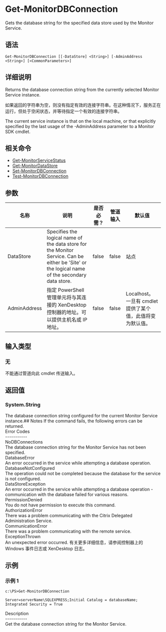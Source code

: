 # Get-MonitorDBConnection

Gets the database string for the specified data store used by the Monitor Service.

## 语法

    Get-MonitorDBConnection [[-DataStore] <String>] [-AdminAddress <String>] [<CommonParameters>]
    

## 详细说明

Returns the database connection string from the currently selected Monitor Service instance.

如果返回的字符串为空，则没有指定有效的连接字符串。在这种情况下，服务正在运行，但处于空闲状态，并等待指定一个有效的连接字符串。

The current service instance is that on the local machine, or that explicitly specified by the last usage of the -AdminAddress parameter to a Monitor SDK cmdlet.

## 相关命令

- [Get-MonitorServiceStatus](Get-MonitorServiceStatus.html)
- [Get-MonitorDataStore](Get-MonitorDataStore.html)
- [Set-MonitorDBConnection](Set-MonitorDBConnection.html)
- [Test-MonitorDBConnection](Test-MonitorDBConnection.html)

## 参数

| 名称           | 说明                                                                                                                                             | 是否必需？ | 管道输入  | 默认值                                   |
| ------------ | ---------------------------------------------------------------------------------------------------------------------------------------------- | ----- | ----- | ------------------------------------- |
| DataStore    | Specifies the logical name of the data store for the Monitor Service. Can be either be 'Site' or the logical name of the secondary data store. | false | false | 站点                                    |
| AdminAddress | 指定 PowerShell 管理单元将与其连接的 XenDesktop 控制器的地址。可以提供主机名或 IP 地址。                                                                                     | false | false | Localhost。一旦有 cmdlet 提供了某个值，此值将变为默认值。 |

## 输入类型

### 无

不能通过管道向此 cmdlet 传送输入。

## 返回值

### System.String

The database connection string configured for the current Monitor Service instance.## Notes If the command fails, the following errors can be returned.  
Error Codes  
\---\---\-----  
NoDBConnections  
The database connection string for the Monitor Service has not been specified.  
DatabaseError  
An error occurred in the service while attempting a database operation.  
DatabaseNotConfigured  
The operation could not be completed because the database for the service is not configured.  
DataStoreException  
An error occurred in the service while attempting a database operation - communication with the database failed for various reasons.  
PermissionDenied  
You do not have permission to execute this command.  
AuthorizationError  
There was a problem communicating with the Citrix Delegated Administration Service.  
CommunicationError  
There was a problem communicating with the remote service.  
ExceptionThrown  
An unexpected error occurred. 有关更多详细信息，请参阅控制器上的 Windows 事件日志或 XenDesktop 日志。

## 示例

### 示例 1

    c:\PS>Get-MonitorDBConnection
    
    Server=serverName\SQLEXPRESS;Initial Catalog = databaseName;  Integrated Security = True
    

Description  
\---\---\-----  
Get the database connection string for the Monitor Service.